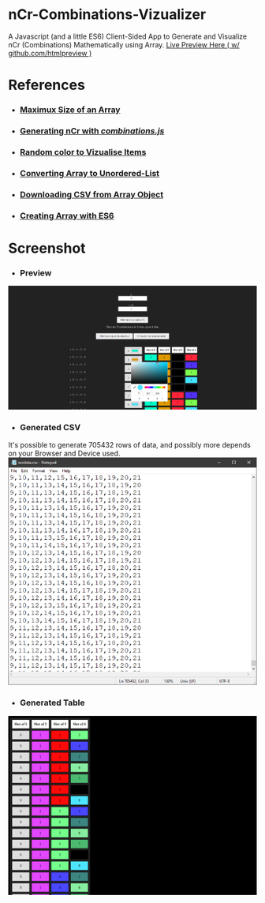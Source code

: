 # nCr-Combinations-Vizualizer
A Javascript (and a little ES6) Client-Sided App to Generate and Visualize nCr (Combinations) Mathematically using Array.
[Live Preview Here ( w/ github.com/htmlpreview )](https://htmlpreview.github.io/?https://github.com/jxxvxs/nCr-Combinations-Vizualizer/blob/main/index.html)

# References
* ### [Maximux Size of an Array](https://stackoverflow.com/questions/6154989/maximum-size-of-an-array-in-javascript)
* ### [Generating nCr with ***combinations.js***](https://gist.github.com/axelpale/3118596)
* ### [Random color to Vizualise Items](http://jsfiddle.net/tWyq6/27/)
* ### [Converting Array to Unordered-List](https://getbutterfly.com/generate-html-list-from-javascript-array/)
* ### [Downloading CSV from Array Object](https://stackoverflow.com/questions/18848860/javascript-array-to-csv)
* ### [Creating Array with ES6](https://stackoverflow.com/questions/39924644/es6-generate-an-array-of-numbers)

# Screenshot

* ### Preview
[![](./example/pages.png)](https://htmlpreview.github.io/?https://github.com/jxxvxs/nCr-Combinations-Vizualizer/blob/main/index.html)

* ### Generated CSV
It's possible to generate 705432 rows of data, and possibly more depends on your Browser and Device used.
[![](./example/csvdata.png)](https://raw.githubusercontent.com/jxxvxs/nCr-Combinations-Vizualizer/main/example/ncrdata.csv)

* ### Generated Table
[![](./example/ncrdata.png)](https://htmlpreview.github.io/?https://github.com/jxxvxs/nCr-Combinations-Vizualizer/blob/main/example/ncrdata.html)
